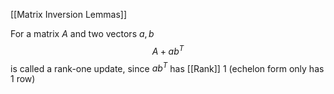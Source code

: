 [[Matrix Inversion Lemmas]]

For a matrix $A$ and two vectors $a,b$
$$A+ab^T$$
is called a rank-one update, since $ab^T$ has [[Rank]] 1 (echelon form only has 1 row)


